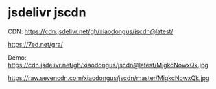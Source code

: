 # jsdelivr jscdn
CDN:
https://cdn.jsdelivr.net/gh/xiaodongus/jscdn@latest/

https://7ed.net/gra/




Demo:
https://cdn.jsdelivr.net/gh/xiaodongus/jscdn@latest/MigkcNowxQk.jpg

https://raw.sevencdn.com/xiaodongus/jscdn/master/MigkcNowxQk.jpg
